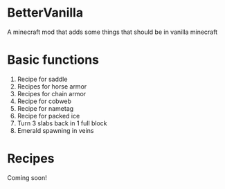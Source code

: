 BetterVanilla
=============

A minecraft mod that adds some things that should be in vanilla minecraft

Basic functions
===============
1. Recipe for saddle
2. Recipes for horse armor
3. Recipes for chain armor
4. Recipe for cobweb
5. Recipe for nametag
6. Recipe for packed ice
7. Turn 3 slabs back in 1 full block
8. Emerald spawning in veins

Recipes
=======
Coming soon!
